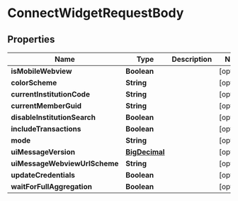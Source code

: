 
# ConnectWidgetRequestBody

## Properties
Name | Type | Description | Notes
------------ | ------------- | ------------- | -------------
**isMobileWebview** | **Boolean** |  |  [optional]
**colorScheme** | **String** |  |  [optional]
**currentInstitutionCode** | **String** |  |  [optional]
**currentMemberGuid** | **String** |  |  [optional]
**disableInstitutionSearch** | **Boolean** |  |  [optional]
**includeTransactions** | **Boolean** |  |  [optional]
**mode** | **String** |  |  [optional]
**uiMessageVersion** | [**BigDecimal**](BigDecimal.md) |  |  [optional]
**uiMessageWebviewUrlScheme** | **String** |  |  [optional]
**updateCredentials** | **Boolean** |  |  [optional]
**waitForFullAggregation** | **Boolean** |  |  [optional]



